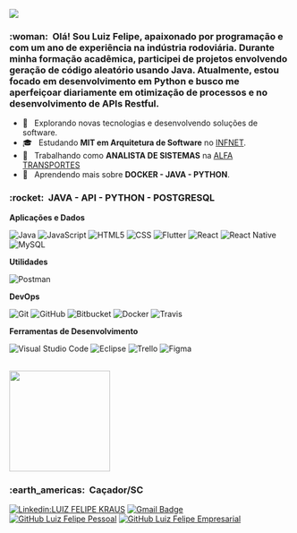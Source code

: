 
![](https://komarev.com/ghpvc/?username=LuizFelipeAlfa&color=006bed)

<h3> :woman: &nbsp;Olá! Sou Luiz Felipe, apaixonado por programação e com um ano de experiência na indústria rodoviária. Durante minha formação acadêmica, participei de projetos envolvendo geração de código aleatório usando Java. Atualmente, estou focado em desenvolvimento em Python e busco me aperfeiçoar diariamente em otimização de processos e no desenvolvimento de APIs Restful.</h3>

- 🤔 &nbsp; Explorando novas tecnologias e desenvolvendo soluções de software.
- 🎓 &nbsp; Estudando **MIT em Arquitetura de Software** no <a href="https://posgraduacao.infnet.edu.br/ead/mba-arquitetura-de-software/">INFNET</a>.
- 💼 &nbsp; Trabalhando como **ANALISTA DE SISTEMAS** na <a href="https://alfatransportes.com.br">ALFA TRANSPORTES</a>
- 🌱 &nbsp; Aprendendo mais sobre **DOCKER - JAVA - PYTHON**.

<h3> :rocket: &nbsp;JAVA - API - PYTHON - POSTGRESQL</h3>

**Aplicações e Dados**

  ![Java](https://img.shields.io/badge/-Java-333333?style=flat&logo=Java&logoColor=007396)
  ![JavaScript](https://img.shields.io/badge/-JavaScript-333333?style=flat&logo=javascript)
  ![HTML5](https://img.shields.io/badge/-HTML5-333333?style=flat&logo=HTML5)
  ![CSS](https://img.shields.io/badge/-CSS-333333?style=flat&logo=CSS3&logoColor=1572B6)
  ![Flutter](https://img.shields.io/badge/-Flutter-333333?style=flat&logo=Flutter)
  ![React](https://img.shields.io/badge/-React-333333?style=flat&logo=react)
  ![React Native](https://img.shields.io/badge/-React%20Native-333333?style=flat&logo=react)
  ![MySQL](https://img.shields.io/badge/-MySQL-333333?style=flat&logo=mysql)

**Utilidades**

  ![Postman](https://img.shields.io/badge/-Postman-333333?style=flat&logo=postman)

**DevOps**

  ![Git](https://img.shields.io/badge/-Git-333333?style=flat&logo=git)
  ![GitHub](https://img.shields.io/badge/-GitHub-333333?style=flat&logo=github)
  ![Bitbucket](https://img.shields.io/badge/-Bitbucket-333333?style=flat&logo=bitbucket)
  ![Docker](https://img.shields.io/badge/-Docker-333333?style=flat&logo=docker)
  ![Travis](https://img.shields.io/badge/-Travis-333333?style=flat&logo=travis)

**Ferramentas de Desenvolvimento**

  ![Visual Studio Code](https://img.shields.io/badge/-Visual%20Studio%20Code-333333?style=flat&logo=visual-studio-code&logoColor=007ACC)
  ![Eclipse](https://img.shields.io/badge/-Eclipse-333333?style=flat&logo=eclipse-ide&logoColor=2C2255)
  ![Trello](https://img.shields.io/badge/-Trello-333333?style=flat&logo=trello&logoColor=007ACC)
  ![Figma](https://img.shields.io/badge/-Figma-333333?style=flat&logo=figma&logoColor=007ACC)

<br/>

<a href="https://github.com/LuizFelipeKraus">
  <img height="180em" src="https://github-readme-stats.vercel.app/api?username=VanessaSwerts&theme=dracula&show_icons=true" />
</a>

<br/>

<h3> :earth_americas: &nbsp;Caçador/SC</h3> 

[![Linkedin:LUIZ FELIPE KRAUS](https://img.shields.io/badge/-LUIZFELIPEKRAUS-blue?style=flat-square&logo=Linkedin&logoColor=white&link=LINK-DO-SEU-LINKEDIN)](www.linkedin.com/in/luiz-felipe-kraus)
[![Gmail Badge](https://img.shields.io/badge/-lufekraus12@gmail.com-006bed?style=flat-square&logo=Gmail&logoColor=white&link=mailto:SEU-EMAIL)](mailto:lufekraus12@gmail.com)
[![GitHub Luiz Felipe Pessoal]( https://img.shields.io/github/followers/LuizFelipeKraus?label=follow&style=social)](https://github.com/LuizFelipeAlfa)
[![GitHub Luiz Felipe Empresarial]( https://img.shields.io/github/followers/LuizFelipeAlfa?label=follow&style=social)](https://github.com/LuizFelipeKraus)
